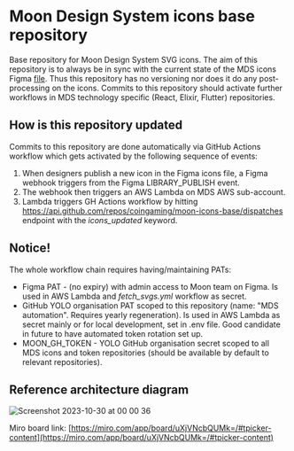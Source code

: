 # Moon Design System icons base repository

Base repository for Moon Design System SVG icons. The aim of this repository is to always be in sync with the current state of the MDS icons Figma [file](https://www.figma.com/file/RDNl9dNTMw2y0LO7K3veak/moon-dev-icon-set?type=design&node-id=4793-543&mode=design&t=UvJQgyCNfpQB9Eft-0). Thus this repository has no versioning nor does it do any post-processing on the icons. Commits to this repository should activate further workflows in MDS technology specific (React, Elixir, Flutter) repositories.

## How is this repository updated

Commits to this repository are done automatically via GitHub Actions workflow which gets activated by the following sequence of events:

1) When designers publish a new icon in the Figma icons file, a Figma webhook triggers from the Figma LIBRARY_PUBLISH event.
2) The webhook then triggers an AWS Lambda on MDS AWS sub-account.
3) Lambda triggers GH Actions workflow by hitting https://api.github.com/repos/coingaming/moon-icons-base/dispatches endpoint with the _icons_updated_ keyword.

## Notice!

The whole workflow chain requires having/maintaining PATs:

- Figma PAT - (no expiry) with admin access to Moon team on Figma. Is used in AWS Lambda and _fetch_svgs.yml_ workflow as secret.
- GitHub YOLO organisation PAT scoped to this repository (name: "MDS automation". Requires yearly regeneration). Is used in AWS Lambda as secret mainly or for local development, set in .env file. Good candidate in future to have automated token rotation set up.
- MOON_GH_TOKEN - YOLO GitHub organisation secret scoped to all MDS icons and token repositories (should be available by default to relevant repositories).

## Reference architecture diagram

![Screenshot 2023-10-30 at 00 00 36](https://github.com/coingaming/moon-icons-base/assets/46851868/db2cb28d-c3f5-4b07-9100-d3b6f1f10120)

Miro board link: [https://miro.com/app/board/uXjVNcbQUMk=/#tpicker-content](https://miro.com/app/board/uXjVNcbQUMk=/#tpicker-content)
